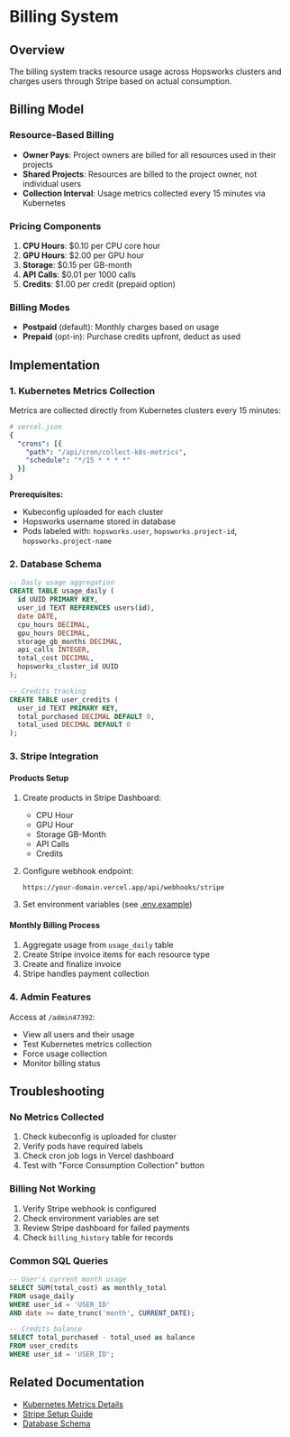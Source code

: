 # Billing System

## Overview

The billing system tracks resource usage across Hopsworks clusters and charges users through Stripe based on actual consumption.

## Billing Model

### Resource-Based Billing
- **Owner Pays**: Project owners are billed for all resources used in their projects
- **Shared Projects**: Resources are billed to the project owner, not individual users
- **Collection Interval**: Usage metrics collected every 15 minutes via Kubernetes

### Pricing Components
1. **CPU Hours**: $0.10 per CPU core hour
2. **GPU Hours**: $2.00 per GPU hour  
3. **Storage**: $0.15 per GB-month
4. **API Calls**: $0.01 per 1000 calls
5. **Credits**: $1.00 per credit (prepaid option)

### Billing Modes
- **Postpaid** (default): Monthly charges based on usage
- **Prepaid** (opt-in): Purchase credits upfront, deduct as used

## Implementation

### 1. Kubernetes Metrics Collection

Metrics are collected directly from Kubernetes clusters every 15 minutes:

```yaml
# vercel.json
{
  "crons": [{
    "path": "/api/cron/collect-k8s-metrics",
    "schedule": "*/15 * * * *"
  }]
}
```

**Prerequisites:**
- Kubeconfig uploaded for each cluster
- Hopsworks username stored in database
- Pods labeled with: `hopsworks.user`, `hopsworks.project-id`, `hopsworks.project-name`

### 2. Database Schema

```sql
-- Daily usage aggregation
CREATE TABLE usage_daily (
  id UUID PRIMARY KEY,
  user_id TEXT REFERENCES users(id),
  date DATE,
  cpu_hours DECIMAL,
  gpu_hours DECIMAL,
  storage_gb_months DECIMAL,
  api_calls INTEGER,
  total_cost DECIMAL,
  hopsworks_cluster_id UUID
);

-- Credits tracking
CREATE TABLE user_credits (
  user_id TEXT PRIMARY KEY,
  total_purchased DECIMAL DEFAULT 0,
  total_used DECIMAL DEFAULT 0
);
```

### 3. Stripe Integration

#### Products Setup
1. Create products in Stripe Dashboard:
   - CPU Hour
   - GPU Hour
   - Storage GB-Month
   - API Calls
   - Credits

2. Configure webhook endpoint:
   ```
   https://your-domain.vercel.app/api/webhooks/stripe
   ```

3. Set environment variables (see [.env.example](../.env.example))

#### Monthly Billing Process
1. Aggregate usage from `usage_daily` table
2. Create Stripe invoice items for each resource type
3. Create and finalize invoice
4. Stripe handles payment collection

### 4. Admin Features

Access at `/admin47392`:
- View all users and their usage
- Test Kubernetes metrics collection
- Force usage collection
- Monitor billing status

## Troubleshooting

### No Metrics Collected
1. Check kubeconfig is uploaded for cluster
2. Verify pods have required labels
3. Check cron job logs in Vercel dashboard
4. Test with "Force Consumption Collection" button

### Billing Not Working
1. Verify Stripe webhook is configured
2. Check environment variables are set
3. Review Stripe dashboard for failed payments
4. Check `billing_history` table for records

### Common SQL Queries

```sql
-- User's current month usage
SELECT SUM(total_cost) as monthly_total
FROM usage_daily
WHERE user_id = 'USER_ID'
AND date >= date_trunc('month', CURRENT_DATE);

-- Credits balance
SELECT total_purchased - total_used as balance
FROM user_credits
WHERE user_id = 'USER_ID';
```

## Related Documentation

- [Kubernetes Metrics Details](kubernetes-metrics.md)
- [Stripe Setup Guide](stripe-setup.md)
- [Database Schema](database.md)